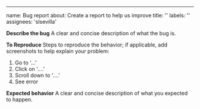 ---
name: Bug report
about: Create a report to help us improve
title: ''
labels: ''
assignees: 'slsevilla'

**Describe the bug**
A clear and concise description of what the bug is.

**To Reproduce**
Steps to reproduce the behavior; if applicable, add screenshots to help explain your problem:
1. Go to '...'
2. Click on '....'
3. Scroll down to '....'
4. See error

**Expected behavior**
A clear and concise description of what you expected to happen.